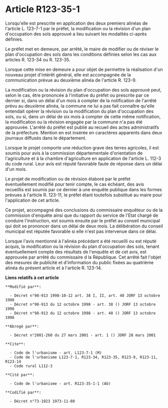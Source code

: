 # Article R123-35-1

Lorsqu'elle est prescrite en application des deux premiers alinéas de l'article L. 123-7-1 par le préfet, la modification ou
la révision d'un plan d'occupation des sols approuvé a lieu suivant les modalités ci-après définies.

Le préfet met en demeure, par arrêté, le maire de modifier ou de réviser le plan d'occupation des sols dans les conditions
définies selon les cas aux articles R. 123-34 ou R. 123-35.

Lorsque cette mise en demeure a pour objet de permettre la réalisation d'un nouveau projet d'intérêt général, elle est
accompagnée de la communication prévue au deuxième alinéa de l'article R. 123-9.

La modification ou la révision du plan d'occupation des sols approuvé peut, selon le cas, être prononcée à l'initiative du
préfet ou prescrite par ce dernier si, dans un délai d'un mois à compter de la notification de l'arrêté prévu au deuxième
alinéa, la commune ne lui a pas fait connaître qu'elle entendait opérer la révision ou la modification du plan d'occupation
des sols, ou si, dans un délai de six mois à compter de cette même notification, la modification ou la révision engagée par
la commune n'a pas été approuvée. L'arrêté du préfet est publié au recueil des actes administratifs de la préfecture. Mention
en est insérée en caractères apparents dans deux journaux diffusés dans le département.

Lorsque le projet comporte une réduction grave des terres agricoles, il est soumis pour avis à la commission départementale
d'orientation de l'agriculture et à la chambre d'agriculture en application de l'article L. 112-3 du code rural. Leur avis
est réputé favorable faute de réponse dans un délai d'un mois.

Le projet de modification ou de révision élaboré par le préfet éventuellement modifié pour tenir compte, le cas échéant, des
avis recueillis est soumis par ce dernier à une enquête publique dans les formes prévues à l'article R. 123-11, le préfet
étant toutefois substitué au maire pour l'application de cet article.

Ce projet, accompagné des conclusions du commissaire enquêteur ou de la commission d'enquête ainsi que du rapport du service
de l'Etat chargé de conduire l'instruction, est soumis ensuite par le préfet au conseil municipal qui doit se prononcer dans
un délai de deux mois. La délibération du conseil municipal est réputée favorable si elle n'est pas intervenue dans ce délai.

Lorsque l'avis mentionné à l'alinéa précédant a été recueilli ou est réputé acquis, la modification ou la révision du plan
d'occupation des sols, tenant éventuellement compte des résultats de l'enquête et de cet avis, est approuvée par arrêté du
commissaire d la République. Cet arrêté fait l'objet des mesures de publicité et d'information du public fixées au quatrième
alinéa du présent article et à l'article R. 123-14.

**Liens relatifs à cet article**

	**Modifié par**:

	  - Décret n°98-913 1998-10-12 art. 38 I, II, art. 40 JORF 13 octobre 1998
	  - Décret n°98-913 du 12 octobre 1998 - art. 38 () JORF 13 octobre 1998
	  - Décret n°98-913 du 12 octobre 1998 - art. 40 () JORF 13 octobre 1998

	**Abrogé par**:

	  - Décret n°2001-260 du 27 mars 2001 - art. 1 () JORF 28 mars 2001

	**Cite**:

	  - Code de l'urbanisme - art. L123-7-1 (M)
	  - Code de l'urbanisme L123-7-1, R123-34, R123-35, R123-9, R123-11, R123-14
	  - Code rural L112-3

	**Cité par**:

	  - Code de l'urbanisme - art. R123-35-1-1 (Ab)

	**Codifié par**:

	  - Décret n°73-1023 1973-11-08

